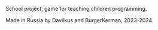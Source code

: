 School project, game for teaching children programming.

Made in Russia by Davilkus and BurgerKerman, 2023-2024